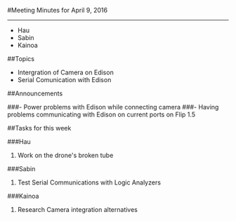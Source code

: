 ﻿#Meeting Minutes for April 9, 2016
***
- Hau
- Sabin
- Kainoa

##Topics

- Intergration of Camera on Edison
- Serial Comunication with Edison

##Announcements

###- Power problems with Edison while connecting camera
###- Having problems communicating with Edison on current ports on Flip 1.5

##Tasks for this week

###Hau
1. Work on the drone's broken tube
  

###Sabin
1. Test Serial Communications with Logic Analyzers

###Kainoa
1. Research Camera integration alternatives
